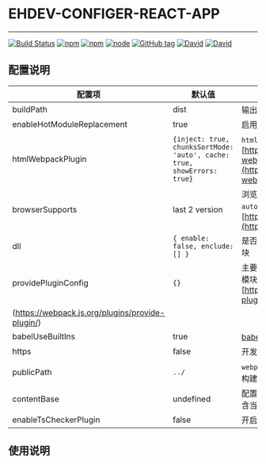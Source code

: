 # EHDEV-CONFIGER-REACT-APP
---

[![Build Status](https://travis-ci.org/EHDFE/ehdev-configer-react-app.svg?branch=master)](https://travis-ci.org/EHDFE/ehdev-configer-react-app)
[![npm](https://img.shields.io/npm/dm/ehdev-configer-react-app.svg)]()
[![npm](https://img.shields.io/npm/v/ehdev-configer-react-app.svg)]()
[![node](https://img.shields.io/node/v/ehdev-configer-react-app.svg)]()
[![GitHub tag](https://img.shields.io/github/tag/ehdfe/ehdev-configer-react-app.svg)]()
[![David](https://img.shields.io/david/EHDFE/ehdev-configer-react-app.svg)]()
[![David](https://img.shields.io/david/dev/EHDFE/ehdev-configer-react-app.svg)]()


## 配置说明

| 配置项 | 默认值 | 说明 |
|---|---| ---|
| buildPath | dist | 输出目录 |
| enableHotModuleReplacement | true | 启用[热更新](https://webpack.js.org/guides/hot-module-replacement) |
|htmlWebpackPlugin|`{inject: true, chunksSortMode: 'auto', cache: true, showErrors: true}`|`htmlWebpackPlugin` 插件配置, 参考 [https://github.com/jantimon/html-webpack-plugin#configuration](https://github.com/jantimon/html-webpack-plugin#configuration)|
| browserSupports | last 2 version | 浏览器支持配置，影响 `babel` 和 `autoprefixer`, 配置参考：[https://github.com/ai/browserslist](https://github.com/ai/browserslist) |
| dll | `{ enable: false, enclude: [] }` | 是否启用 dll，enclude 提供打入 dll 包的模块 |
| providePluginConfig | `{}` | 主要用来支持 jQuery 依赖全局挂载的老模块， 参考 [https://webpack.js.org/plugins/provide-plugin/]
(https://webpack.js.org/plugins/provide-plugin/) |
| babelUseBuiltIns | true | [babel-preset-env#usebuiltins](http://babeljs.io/docs/plugins/preset-env/#usebuiltins) 配置 |
| https | false | 开发环境的 https 支持 |
| publicPath | `../` | `webpackConfig.output.publicPath`, 只在构建时生效 |
| contentBase | undefined | 配置 devServer 的 [contentBase](https://webpack.js.org/configuration/dev-server/#devserver-contentbase)，默认包含当前项目的输出目录，不需要配置 |
| enableTsCheckerPlugin | false | 开启 TsCheckerPlugin |

## 使用说明